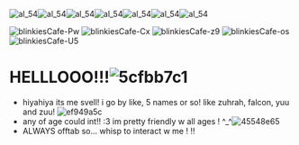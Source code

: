 ![al_54](https://github.com/user-attachments/assets/c7e780c7-3bc7-4a67-85ab-87c20c8e47be)![al_54](https://github.com/user-attachments/assets/c7e780c7-3bc7-4a67-85ab-87c20c8e47be)![al_54](https://github.com/user-attachments/assets/c7e780c7-3bc7-4a67-85ab-87c20c8e47be)![al_54](https://github.com/user-attachments/assets/c7e780c7-3bc7-4a67-85ab-87c20c8e47be)![al_54](https://github.com/user-attachments/assets/c7e780c7-3bc7-4a67-85ab-87c20c8e47be)![al_54](https://github.com/user-attachments/assets/c7e780c7-3bc7-4a67-85ab-87c20c8e47be)![al_54](https://github.com/user-attachments/assets/c7e780c7-3bc7-4a67-85ab-87c20c8e47be)

  ![blinkiesCafe-Pw](https://github.com/user-attachments/assets/75535d17-eeab-49f0-8efd-560d97ead0ac)  ![blinkiesCafe-Cx](https://github.com/user-attachments/assets/97fcb877-59b3-4be8-a0b0-ac051dea6f61) ![blinkiesCafe-z9](https://github.com/user-attachments/assets/793e5fc6-c288-4a6f-960d-b0a2f2d6b0a5) ![blinkiesCafe-os](https://github.com/user-attachments/assets/ea7f3e29-19e6-490d-9d5f-05d1daab488f) ![blinkiesCafe-U5](https://github.com/user-attachments/assets/7092b447-3d40-43bf-8a43-6419fd911f10)

# HELLLOOO!!!![5cfbb7c1](https://github.com/user-attachments/assets/a965b419-79bb-4d2e-81d1-4415c06f2dab)

- hiyahiya its me svell! i go by like, 5 names or so! like zuhrah, falcon, yuu and zuu! ![ef949a5c](https://github.com/user-attachments/assets/939a26a6-184f-45fa-837d-db08a67c0332)
- any of age could int!! :3 im pretty friendly w all ages ! ^_^![45548e65](https://github.com/user-attachments/assets/7c21a1b0-f55e-419e-a360-b863b0615f26)
- ALWAYS offtab so... whisp to interact w me ! !! 


